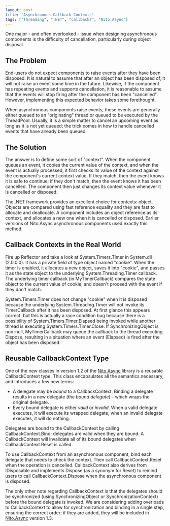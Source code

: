 ```yaml
---
layout: post
title: "Asynchronous Callback Contexts"
tags: ["Threading", ".NET", "callbacks", "Nito.Async"]
---
```



One major - and often overlooked - issue when designing asynchronous components is the difficulty of cancellation, particularly during object disposal.



## The Problem



End-users do not expect components to raise events after they have been disposed. It is natural to assume that after an object has been disposed of, it will not raise an event some time in the future. Likewise, if the component has repeating events and supports cancellation, it is reasonable to assume that the events will stop firing after the component has been "cancelled". However, implementing this expected behavior takes some forethought.





When asynchronous components raise events, these events are generally either queued to an "originating" thread or queued to be executed by the ThreadPool. Usually, it is a simple matter to cancel an upcoming event as long as it is not yet queued; the trick comes in how to handle cancelled events that have already been queued.



## The Solution



The answer is to define some sort of "context". When the component queues an event, it copies the current value of the context, and when the event is actually processed, it first checks its value of the context against the component's current context value. If they match, then the event knows it is safe to continue; if they don't match, then the event knows it has been cancelled. The component then just changes its context value whenever it is cancelled or disposed.





The .NET framework provides an excellent choice for contexts: object. Objects are compared using fast reference equality and they are fast to allocate and deallocate. A component includes an object reference as its context, and allocates a new one when it is cancelled or disposed. Earlier versions of Nito.Async asynchronous components used exactly this method.



## Callback Contexts in the Real World



Fire up Reflector and take a look at System.Timers.Timer in System.dll (2.0.0.0). It has a private field of type object named "cookie". When the timer is enabled, it allocates a new object, saves it into "cookie", and passes it as the state object to the underlying System.Threading.Timer callback. The underlying timer callback (in MyTimerCallback) compares the state object to the current value of cookie, and doesn't proceed with the event if they don't match.





System.Timers.Timer does not change "cookie" when it is disposed because the underlying System.Threading.Timer will not invoke its TimerCallback after it has been disposed. At first glance this appears correct, but this is actually a race condition bug because there is a possibility of System.Timers.Timer.Elapsed being invoked while another thread is executing System.Timers.Timer.Close. If SynchronizingObject is non-null, MyTimerCallback may queue the callback to the thread executing Dispose, resulting in a situation where an event (Elapsed) is fired after the object has been disposed.



## Reusable CallbackContext Type



One of the new classes in version 1.2 of the [Nito Async](http://nitoasync.codeplex.com/) library is a reusable CallbackContext type. This class encapsulates all the semantics necessary, and introduces a few new terms:

- A delegate may be _bound_ to a CallbackContext. Binding a delegate results in a new delegate (the _bound delegate_) - which wraps the original delegate.
- Every bound delegate is either _valid_ or _invalid_. When a valid delegate executes, it will execute its wrapped delegate; when an invalid delegate executes, it will do nothing.






Delegates are bound to the CallbackContext by calling CallbackContext.Bind; delegates are valid when they are bound. A CallbackContext will invalidate all of its bound delegates when CallbackContext.Reset is called.





To use CallbackContext from an asynchronous component, bind each delegate that needs to check the context. Then call CallbackContext.Reset when the operation is cancelled. CallbackContext also derives from IDisposable and implements Dispose (as a synonym for Reset) to remind users to call CallbackContext.Dispose when the asynchronous component is disposed.





The only other note regarding CallbackContext is that the delegates should be synchronized (using SynchronizingObject or SynchronizationContext) before the bound delegate is invoked. We are considering adding overloads to CallbackContext to allow for synchronization and binding in a single step, ensuring the correct order; if they are added, they will be included in [Nito.Async](http://nitoasync.codeplex.com/) version 1.3.

